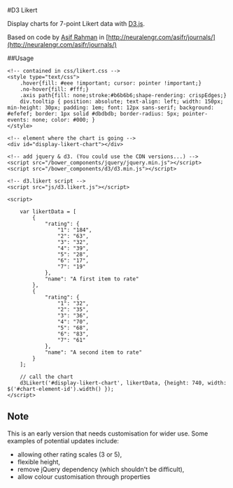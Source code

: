 #D3 Likert

Display charts for 7-point Likert data with [D3.js](http://d3js.org). 

Based on code by [Asif Rahman](https://github.com/asifr) in [http://neuralengr.com/asifr/journals/](http://neuralengr.com/asifr/journals/)

##Usage
    
    <!-- contained in css/likert.css -->
    <style type="text/css">
        .hover{fill: #eee !important; cursor: pointer !important;}
        .no-hover{fill: #fff;}
        .axis path{fill: none;stroke:#b6b6b6;shape-rendering: crispEdges;}
        div.tooltip { position: absolute; text-align: left; width: 150px; min-height: 30px; padding: 1em; font: 12px sans-serif; background: #efefef; border: 1px solid #dbdbdb; border-radius: 5px; pointer-events: none; color: #000; }
    </style>

    <!-- element where the chart is going -->
    <div id="display-likert-chart"></div>

    <!-- add jquery & d3. (You could use the CDN versions...) -->
    <script src="/bower_components/jquery/jquery.min.js"></script>
    <script src="/bower_components/d3/d3.min.js"></script>

    <!-- d3.likert script -->
    <script src="js/d3.likert.js"></script>
  
    <script>

        var likertData = [
            {
                "rating": {
                    "1": "184",
                    "2": "63",
                    "3": "32",
                    "4": "39",
                    "5": "28",
                    "6": "17",
                    "7": "19"
                },
                "name": "A first item to rate"
            },
            {
                "rating": {
                    "1": "32",
                    "2": "35",
                    "3": "36",
                    "4": "70",
                    "5": "68",
                    "6": "83",
                    "7": "61"
                },
                "name": "A second item to rate"
            }
        ];

        // call the chart
        d3Likert('#display-likert-chart', likertData, {height: 740, width: $('#chart-element-id').width() });
    </script>

## Note

This is an early version that needs customisation for wider use. Some examples of potential updates include:

- allowing other rating scales (3 or 5), 
- flexible height, 
- remove jQuery dependency (which shouldn't be difficult), 
- allow colour customisation through properties

